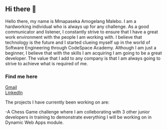 ## Hi there 👋

Hello there, my name is Mmapaseka Amogelang Malebo. I am a hardworking individual who is always up for any challenge. As a good communicator and listener, I constantly strive to ensure that I have a great work environment with the people I am working with. I believe that technology is the future and I started clueing myself up in the world of Software Engineering through CodeSpace Academy. Although I am just a beginner, I believe that with the skills I am acquiring I am going to be a great developer. The value that I add to any company is that I am always going to strive to achieve what is required of me.


### Find me here <br>
[Gmail](https://mail.google.com/mail/u/0/#inbox)<br>
[LinkedIn](https://www.linkedin.com/in/mmapaseka-malebo-981ba817b/)


The projects I have currently been working on are:

-A Chess Game challenge where I am colleborating with 3 other junior developers in training to demonstrate everything I will be working on in Dynamic Web Apps module.

